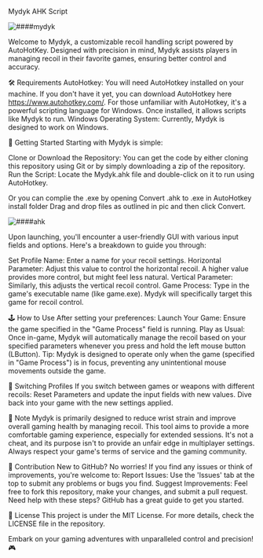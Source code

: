 Mydyk AHK Script

![####mydyk](https://github.com/R00dNet/Mydyk/assets/37847231/650752ad-a424-433f-a304-49759fa8bb9e)

Welcome to Mydyk, a customizable recoil handling script powered by AutoHotKey. Designed with precision in mind, Mydyk assists players in managing recoil in their favorite games, ensuring better control and accuracy.

🛠️ Requirements
AutoHotkey: You will need AutoHotkey installed on your machine. If you don't have it yet, you can download AutoHotkey here https://www.autohotkey.com/. For those unfamiliar with AutoHotkey, it's a powerful scripting language for Windows. Once installed, it allows scripts like Mydyk to run.
Windows Operating System: Currently, Mydyk is designed to work on Windows.

🚀 Getting Started
Starting with Mydyk is simple:

Clone or Download the Repository: You can get the code by either cloning this repository using Git or by simply downloading a zip of the repository.
Run the Script: Locate the Mydyk.ahk file and double-click on it to run using AutoHotkey.

Or you can complie the .exe by opening Convert .ahk to .exe in AutoHotkey install folder
Drag and drop files as outlined in pic and then click Convert.

![####ahk](https://github.com/R00dNet/Mydyk/assets/37847231/aa9dfa4f-61dc-4179-92db-cd67c3cc6e77)

Upon launching, you'll encounter a user-friendly GUI with various input fields and options. Here's a breakdown to guide you through:

Set Profile Name: Enter a name for your recoil settings.
Horizontal Parameter: Adjust this value to control the horizontal recoil. A higher value provides more control, but might feel less natural.
Vertical Parameter: Similarly, this adjusts the vertical recoil control.
Game Process: Type in the game's executable name (like game.exe). Mydyk will specifically target this game for recoil control.


🕹️ How to Use
After setting your preferences:
Launch Your Game: Ensure the game specified in the "Game Process" field is running.
Play as Usual: Once in-game, Mydyk will automatically manage the recoil based on your specified parameters whenever you press and hold the left mouse button (LButton).
Tip: Mydyk is designed to operate only when the game (specified in "Game Process") is in focus, preventing any unintentional mouse movements outside the game.


🔄 Switching Profiles
If you switch between games or weapons with different recoils:
Reset Parameters and update the input fields with new values.
Dive back into your game with the new settings applied.


📢 Note
Mydyk is primarily designed to reduce wrist strain and improve overall gaming health by managing recoil. This tool aims to provide a more comfortable gaming experience, especially for extended sessions. It's not a cheat, and its purpose isn't to provide an unfair edge in multiplayer settings. Always respect your game's terms of service and the gaming community.


🤝 Contribution
New to GitHub? No worries! If you find any issues or think of improvements, you're welcome to:
Report Issues: Use the 'Issues' tab at the top to submit any problems or bugs you find.
Suggest Improvements: Feel free to fork this repository, make your changes, and submit a pull request.
Need help with these steps? GitHub has a great guide to get you started.


📜 License
This project is under the MIT License. For more details, check the LICENSE file in the repository.

Embark on your gaming adventures with unparalleled control and precision! 🎮
